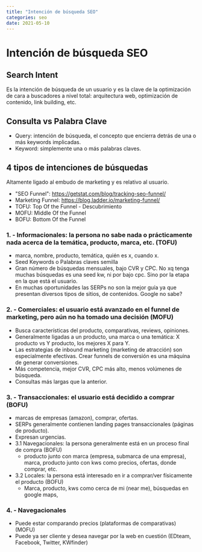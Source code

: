```yaml
---
title: "Intención de búsqueda SEO"
categories: seo
date: 2021-05-10
---
```


# Intención de búsqueda SEO

## Search Intent
Es la intención de búsqueda de un usuario y es la clave de la optimización de cara a buscadores a nivel total: arquitectura web, optimización de contenido, link building, etc.

## Consulta vs Palabra Clave
- Query: intención de búsqueda, el concepto que encierra detrás de una o más keywords implicadas.
- Keyword: simplemente una o más palabras claves.

## 4 tipos de intenciones de búsquedas
Altamente ligado al embudo de marketing y es relativo al usuario.
- "SEO Funnel": https://getstat.com/blog/tracking-seo-funnel/
- Marketing Funnel: https://blog.ladder.io/marketing-funnel/
- TOFU: Top Of the Funnel - Descubrimiento
- MOFU: Middle Of the Funnel
- BOFU: Bottom Of the Funnel

### 1. - Informacionales: la persona no sabe nada o prácticamente nada acerca de la temática, producto, marca, etc. (TOFU)
- marca, nombre, producto, temática, quién es x, cuando x.
- Seed Keywords o Palabras claves semilla
- Gran número de búsquedas mensuales, bajo CVR y CPC. No xq tenga muchas búsquedas es una seed kw, ni por bajo cpc. Sino por la etapa en la que está el usuario.
- En muchas oportunidades las SERPs no son la mejor guía ya que presentan diversos tipos de sitios, de contenidos. Google no sabe?

### 2. - Comerciales: el usuario está avanzado en el funnel de marketing, pero aún no ha tomado una decisión (MOFU)
- Busca características del producto, comparativas, reviews, opiniones.
- Generalmente ligadas a un producto, una marca o una temática: X producto vs Y producto, los mejores X para Y.
- Las estrategias de inbound marketing (marketing de atracción) son especialmente efectivas. Crear funnels de conversión es una máquina de generar conversiones.
- Más competencia, mejor CVR, CPC más alto, menos volúmenes de búsqueda.
- Consultas más largas que la anterior.

### 3. - Transaccionales: el usuario está decidido a comprar (BOFU)
- marcas de empresas (amazon), comprar, ofertas.
- SERPs generalmente contienen landing pages transaccionales (páginas de producto).
- Expresan urgencias.
- 3.1 Navegacionales: la persona generalmente está en un proceso final de compra (BOFU)
	- producto junto con marca (empresa, submarca de una empresa), marca, producto junto con kws como precios, ofertas, donde comprar, etc.
- 3.2 Locales: la persona está interesado en ir a comprar/ver físicamente el producto (BOFU)
	- Marca, producto, kws como cerca de mi (near me), búsquedas en google maps,

### 4. - Navegacionales
- Puede estar comparando precios (plataformas de comparativas) (MOFU)
- Puede ya ser cliente y desea navegar por la web en cuestión (EDteam, Facebook, Twitter, KWfinder)